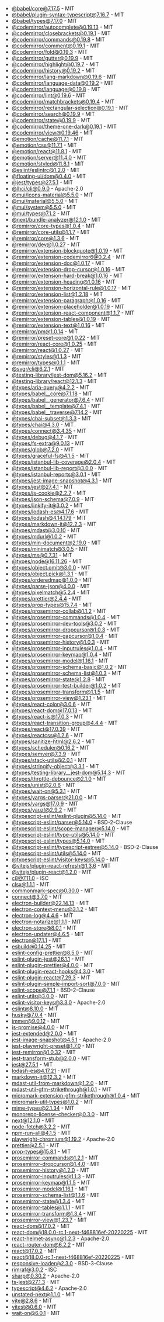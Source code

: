 - [@babel/core@7.17.5](https://github.com/babel/babel) - MIT
- [@babel/plugin-syntax-typescript@7.16.7](https://github.com/babel/babel) - MIT
- [@babel/types@7.17.0](https://github.com/babel/babel) - MIT
- [@codemirror/autocomplete@0.19.13](https://github.com/codemirror/autocomplete) - MIT
- [@codemirror/closebrackets@0.19.1](https://github.com/codemirror/closebrackets) - MIT
- [@codemirror/commands@0.19.8](https://github.com/codemirror/commands) - MIT
- [@codemirror/comment@0.19.1](https://github.com/codemirror/comment) - MIT
- [@codemirror/fold@0.19.3](https://github.com/codemirror/fold) - MIT
- [@codemirror/gutter@0.19.9](https://github.com/codemirror/gutter) - MIT
- [@codemirror/highlight@0.19.7](https://github.com/codemirror/highlight) - MIT
- [@codemirror/history@0.19.2](https://github.com/codemirror/history) - MIT
- [@codemirror/lang-markdown@0.19.6](https://github.com/codemirror/lang-markdown) - MIT
- [@codemirror/language-data@0.19.2](https://github.com/codemirror/language-data) - MIT
- [@codemirror/language@0.19.8](https://github.com/codemirror/language) - MIT
- [@codemirror/lint@0.19.6](https://github.com/codemirror/lint) - MIT
- [@codemirror/matchbrackets@0.19.4](https://github.com/codemirror/matchbrackets) - MIT
- [@codemirror/rectangular-selection@0.19.1](https://github.com/codemirror/rectangular-selection) - MIT
- [@codemirror/search@0.19.9](https://github.com/codemirror/search) - MIT
- [@codemirror/state@0.19.9](https://github.com/codemirror/state) - MIT
- [@codemirror/theme-one-dark@0.19.1](https://github.com/codemirror/theme-one-dark) - MIT
- [@codemirror/view@0.19.46](https://github.com/codemirror/view) - MIT
- [@emotion/cache@11.7.1](https://github.com/emotion-js/emotion/tree/main/packages/cache) - MIT
- [@emotion/css@11.7.1](https://github.com/emotion-js/emotion/tree/main/packages/css) - MIT
- [@emotion/react@11.8.1](https://github.com/emotion-js/emotion/tree/main/packages/react) - MIT
- [@emotion/server@11.4.0](https://github.com/emotion-js/emotion/tree/main/packages/server) - MIT
- [@emotion/styled@11.8.1](https://github.com/emotion-js/emotion/tree/main/packages/styled) - MIT
- [@eslint/eslintrc@1.2.0](https://github.com/eslint/eslintrc) - MIT
- [@floating-ui/dom@0.4.0](https://github.com/floating-ui/floating-ui) - MIT
- [@jest/types@27.5.1](https://github.com/facebook/jest) - MIT
- [@lhci/cli@0.9.0](https://github.com/GoogleChrome/lighthouse-ci) - Apache-2.0
- [@mui/icons-material@5.5.0](https://github.com/mui/material-ui) - MIT
- [@mui/material@5.5.0](https://github.com/mui/material-ui) - MIT
- [@mui/system@5.5.0](https://github.com/mui/material-ui) - MIT
- [@mui/types@7.1.2](https://github.com/mui/material-ui) - MIT
- [@next/bundle-analyzer@12.1.0](https://github.com/vercel/next.js) - MIT
- [@remirror/core-types@1.0.4](https://github.com/remirror/remirror) - MIT
- [@remirror/core-utils@1.1.7](https://github.com/remirror/remirror) - MIT
- [@remirror/core@1.3.6](https://github.com/remirror/remirror) - MIT
- [@remirror/dev@1.0.27](https://github.com/remirror/remirror) - MIT
- [@remirror/extension-blockquote@1.0.19](https://github.com/remirror/remirror) - MIT
- [@remirror/extension-codemirror6@0.2.4](https://github.com/remirror/remirror) - MIT
- [@remirror/extension-doc@1.0.17](https://github.com/remirror/remirror) - MIT
- [@remirror/extension-drop-cursor@1.0.16](https://github.com/remirror/remirror) - MIT
- [@remirror/extension-hard-break@1.0.16](https://github.com/remirror/remirror) - MIT
- [@remirror/extension-heading@1.0.16](https://github.com/remirror/remirror) - MIT
- [@remirror/extension-horizontal-rule@1.0.17](https://github.com/remirror/remirror) - MIT
- [@remirror/extension-list@1.2.18](https://github.com/remirror/remirror) - MIT
- [@remirror/extension-paragraph@1.0.16](https://github.com/remirror/remirror) - MIT
- [@remirror/extension-placeholder@1.0.19](https://github.com/remirror/remirror) - MIT
- [@remirror/extension-react-component@1.1.7](https://github.com/remirror/remirror) - MIT
- [@remirror/extension-tables@1.0.19](https://github.com/remirror/remirror) - MIT
- [@remirror/extension-text@1.0.16](https://github.com/remirror/remirror) - MIT
- [@remirror/pm@1.0.14](https://github.com/remirror/remirror) - MIT
- [@remirror/preset-core@1.0.22](https://github.com/remirror/remirror) - MIT
- [@remirror/react-core@1.0.25](https://github.com/remirror/remirror) - MIT
- [@remirror/react@1.0.27](https://github.com/remirror/remirror) - MIT
- [@remirror/styles@1.1.3](https://github.com/remirror/remirror) - MIT
- [@remirror/types@0.1.1](https://github.com/remirror/remirror) - MIT
- [@svgr/cli@6.2.1](https://github.com/gregberge/svgr/tree/master/packages/cli) - MIT
- [@testing-library/jest-dom@5.16.2](https://github.com/testing-library/jest-dom) - MIT
- [@testing-library/react@12.1.3](https://github.com/testing-library/react-testing-library) - MIT
- [@types/aria-query@4.2.2](https://github.com/DefinitelyTyped/DefinitelyTyped) - MIT
- [@types/babel__core@7.1.18](https://github.com/DefinitelyTyped/DefinitelyTyped) - MIT
- [@types/babel__generator@7.6.4](https://github.com/DefinitelyTyped/DefinitelyTyped) - MIT
- [@types/babel__template@7.4.1](https://github.com/DefinitelyTyped/DefinitelyTyped) - MIT
- [@types/babel__traverse@7.14.2](https://github.com/DefinitelyTyped/DefinitelyTyped) - MIT
- [@types/chai-subset@1.3.3](https://github.com/DefinitelyTyped/DefinitelyTyped) - MIT
- [@types/chai@4.3.0](https://github.com/DefinitelyTyped/DefinitelyTyped) - MIT
- [@types/connect@3.4.35](https://github.com/DefinitelyTyped/DefinitelyTyped) - MIT
- [@types/debug@4.1.7](https://github.com/DefinitelyTyped/DefinitelyTyped) - MIT
- [@types/fs-extra@9.0.13](https://github.com/DefinitelyTyped/DefinitelyTyped) - MIT
- [@types/glob@7.2.0](https://github.com/DefinitelyTyped/DefinitelyTyped) - MIT
- [@types/graceful-fs@4.1.5](https://github.com/DefinitelyTyped/DefinitelyTyped) - MIT
- [@types/istanbul-lib-coverage@2.0.4](https://github.com/DefinitelyTyped/DefinitelyTyped) - MIT
- [@types/istanbul-lib-report@3.0.0](https://github.com/DefinitelyTyped/DefinitelyTyped) - MIT
- [@types/istanbul-reports@3.0.1](https://github.com/DefinitelyTyped/DefinitelyTyped) - MIT
- [@types/jest-image-snapshot@4.3.1](https://github.com/DefinitelyTyped/DefinitelyTyped) - MIT
- [@types/jest@27.4.1](https://github.com/DefinitelyTyped/DefinitelyTyped) - MIT
- [@types/js-cookie@2.2.7](https://github.com/DefinitelyTyped/DefinitelyTyped) - MIT
- [@types/json-schema@7.0.9](https://github.com/DefinitelyTyped/DefinitelyTyped) - MIT
- [@types/linkify-it@3.0.2](https://github.com/DefinitelyTyped/DefinitelyTyped) - MIT
- [@types/lodash-es@4.17.6](https://github.com/DefinitelyTyped/DefinitelyTyped) - MIT
- [@types/lodash@4.14.179](https://github.com/DefinitelyTyped/DefinitelyTyped) - MIT
- [@types/markdown-it@12.2.3](https://github.com/DefinitelyTyped/DefinitelyTyped) - MIT
- [@types/mdast@3.0.10](https://github.com/DefinitelyTyped/DefinitelyTyped) - MIT
- [@types/mdurl@1.0.2](https://github.com/DefinitelyTyped/DefinitelyTyped) - MIT
- [@types/min-document@2.19.0](https://github.com/DefinitelyTyped/DefinitelyTyped) - MIT
- [@types/minimatch@3.0.5](https://github.com/DefinitelyTyped/DefinitelyTyped) - MIT
- [@types/ms@0.7.31](https://github.com/DefinitelyTyped/DefinitelyTyped) - MIT
- [@types/node@16.11.26](https://github.com/DefinitelyTyped/DefinitelyTyped) - MIT
- [@types/object.omit@3.0.0](https://github.com/DefinitelyTyped/DefinitelyTyped) - MIT
- [@types/object.pick@1.3.1](https://github.com/DefinitelyTyped/DefinitelyTyped) - MIT
- [@types/orderedmap@1.0.0](https://github.com/DefinitelyTyped/DefinitelyTyped) - MIT
- [@types/parse-json@4.0.0](https://github.com/DefinitelyTyped/DefinitelyTyped) - MIT
- [@types/pixelmatch@5.2.4](https://github.com/DefinitelyTyped/DefinitelyTyped) - MIT
- [@types/prettier@2.4.4](https://github.com/DefinitelyTyped/DefinitelyTyped) - MIT
- [@types/prop-types@15.7.4](https://github.com/DefinitelyTyped/DefinitelyTyped) - MIT
- [@types/prosemirror-collab@1.1.2](https://github.com/DefinitelyTyped/DefinitelyTyped) - MIT
- [@types/prosemirror-commands@1.0.4](https://github.com/DefinitelyTyped/DefinitelyTyped) - MIT
- [@types/prosemirror-dev-tools@3.0.2](https://github.com/DefinitelyTyped/DefinitelyTyped) - MIT
- [@types/prosemirror-dropcursor@1.0.3](https://github.com/DefinitelyTyped/DefinitelyTyped) - MIT
- [@types/prosemirror-gapcursor@1.0.4](https://github.com/DefinitelyTyped/DefinitelyTyped) - MIT
- [@types/prosemirror-history@1.0.3](https://github.com/DefinitelyTyped/DefinitelyTyped) - MIT
- [@types/prosemirror-inputrules@1.0.4](https://github.com/DefinitelyTyped/DefinitelyTyped) - MIT
- [@types/prosemirror-keymap@1.0.4](https://github.com/DefinitelyTyped/DefinitelyTyped) - MIT
- [@types/prosemirror-model@1.16.1](https://github.com/DefinitelyTyped/DefinitelyTyped) - MIT
- [@types/prosemirror-schema-basic@1.0.2](https://github.com/DefinitelyTyped/DefinitelyTyped) - MIT
- [@types/prosemirror-schema-list@1.0.3](https://github.com/DefinitelyTyped/DefinitelyTyped) - MIT
- [@types/prosemirror-state@1.2.8](https://github.com/DefinitelyTyped/DefinitelyTyped) - MIT
- [@types/prosemirror-test-builder@1.0.2](https://github.com/DefinitelyTyped/DefinitelyTyped) - MIT
- [@types/prosemirror-transform@1.1.5](https://github.com/DefinitelyTyped/DefinitelyTyped) - MIT
- [@types/prosemirror-view@1.23.1](https://github.com/DefinitelyTyped/DefinitelyTyped) - MIT
- [@types/react-color@3.0.6](https://github.com/DefinitelyTyped/DefinitelyTyped) - MIT
- [@types/react-dom@17.0.13](https://github.com/DefinitelyTyped/DefinitelyTyped) - MIT
- [@types/react-is@17.0.3](https://github.com/DefinitelyTyped/DefinitelyTyped) - MIT
- [@types/react-transition-group@4.4.4](https://github.com/DefinitelyTyped/DefinitelyTyped) - MIT
- [@types/react@17.0.39](https://github.com/DefinitelyTyped/DefinitelyTyped) - MIT
- [@types/reactcss@1.2.6](https://github.com/DefinitelyTyped/DefinitelyTyped) - MIT
- [@types/sanitize-html@2.6.2](https://github.com/DefinitelyTyped/DefinitelyTyped) - MIT
- [@types/scheduler@0.16.2](https://github.com/DefinitelyTyped/DefinitelyTyped) - MIT
- [@types/semver@7.3.9](https://github.com/DefinitelyTyped/DefinitelyTyped) - MIT
- [@types/stack-utils@2.0.1](https://github.com/DefinitelyTyped/DefinitelyTyped) - MIT
- [@types/stringify-object@3.3.1](https://github.com/DefinitelyTyped/DefinitelyTyped) - MIT
- [@types/testing-library__jest-dom@5.14.3](https://github.com/DefinitelyTyped/DefinitelyTyped) - MIT
- [@types/throttle-debounce@2.1.0](https://github.com/DefinitelyTyped/DefinitelyTyped) - MIT
- [@types/unist@2.0.6](https://github.com/DefinitelyTyped/DefinitelyTyped) - MIT
- [@types/wait-on@5.3.1](https://github.com/DefinitelyTyped/DefinitelyTyped) - MIT
- [@types/yargs-parser@21.0.0](https://github.com/DefinitelyTyped/DefinitelyTyped) - MIT
- [@types/yargs@17.0.9](https://github.com/DefinitelyTyped/DefinitelyTyped) - MIT
- [@types/yauzl@2.9.2](https://github.com/DefinitelyTyped/DefinitelyTyped) - MIT
- [@typescript-eslint/eslint-plugin@5.14.0](https://github.com/typescript-eslint/typescript-eslint) - MIT
- [@typescript-eslint/parser@5.14.0](https://github.com/typescript-eslint/typescript-eslint) - BSD-2-Clause
- [@typescript-eslint/scope-manager@5.14.0](https://github.com/typescript-eslint/typescript-eslint) - MIT
- [@typescript-eslint/type-utils@5.14.0](https://github.com/typescript-eslint/typescript-eslint) - MIT
- [@typescript-eslint/types@5.14.0](https://github.com/typescript-eslint/typescript-eslint) - MIT
- [@typescript-eslint/typescript-estree@5.14.0](https://github.com/typescript-eslint/typescript-eslint) - BSD-2-Clause
- [@typescript-eslint/utils@5.14.0](https://github.com/typescript-eslint/typescript-eslint) - MIT
- [@typescript-eslint/visitor-keys@5.14.0](https://github.com/typescript-eslint/typescript-eslint) - MIT
- [@vitejs/plugin-react-refresh@1.3.6](https://github.com/vitejs/vite) - MIT
- [@vitejs/plugin-react@1.2.0](https://github.com/vitejs/vite) - MIT
- [c8@7.11.0](https://github.com/bcoe/c8) - ISC
- [clsx@1.1.1](https://github.com/lukeed/clsx) - MIT
- [commonmark-spec@0.30.0](https://github.com/commonmark/CommonMark) - MIT
- [connect@3.7.0](https://github.com/senchalabs/connect) - MIT
- [electron-builder@22.14.13](https://github.com/electron-userland/electron-builder) - MIT
- [electron-context-menu@3.1.2](https://github.com/sindresorhus/electron-context-menu) - MIT
- [electron-log@4.4.6](https://github.com/megahertz/electron-log) - MIT
- [electron-notarize@1.1.1](https://github.com/electron/electron-notarize) - MIT
- [electron-store@8.0.1](https://github.com/sindresorhus/electron-store) - MIT
- [electron-updater@4.6.5](https://github.com/electron-userland/electron-builder) - MIT
- [electron@17.1.1](https://github.com/electron/electron) - MIT
- [esbuild@0.14.25](https://github.com/evanw/esbuild) - MIT
- [eslint-config-prettier@8.5.0](https://github.com/prettier/eslint-config-prettier) - MIT
- [eslint-plugin-jest@26.1.1](https://github.com/jest-community/eslint-plugin-jest) - MIT
- [eslint-plugin-prettier@4.0.0](https://github.com/prettier/eslint-plugin-prettier) - MIT
- [eslint-plugin-react-hooks@4.3.0](https://github.com/facebook/react) - MIT
- [eslint-plugin-react@7.29.3](https://github.com/yannickcr/eslint-plugin-react) - MIT
- [eslint-plugin-simple-import-sort@7.0.0](https://github.com/lydell/eslint-plugin-simple-import-sort) - MIT
- [eslint-scope@7.1.1](https://github.com/eslint/eslint-scope) - BSD-2-Clause
- [eslint-utils@3.0.0](https://github.com/mysticatea/eslint-utils) - MIT
- [eslint-visitor-keys@3.3.0](https://github.com/eslint/eslint-visitor-keys) - Apache-2.0
- [eslint@8.10.0](https://github.com/eslint/eslint) - MIT
- [husky@7.0.4](https://github.com/typicode/husky) - MIT
- [immer@9.0.12](https://github.com/immerjs/immer) - MIT
- [is-promise@4.0.0](https://github.com/then/is-promise) - MIT
- [jest-extended@2.0.0](https://github.com/jest-community/jest-extended) - MIT
- [jest-image-snapshot@4.5.1](https://github.com/americanexpress/jest-image-snapshot) - Apache-2.0
- [jest-playwright-preset@1.7.0](https://github.com/playwright-community/jest-playwright) - MIT
- [jest-remirror@1.0.32](https://github.com/remirror/remirror) - MIT
- [jest-transform-stub@2.0.0](https://github.com/eddyerburgh/jest-transform-stub) - MIT
- [jest@27.5.1](https://github.com/facebook/jest) - MIT
- [lodash-es@4.17.21](https://github.com/lodash/lodash) - MIT
- [markdown-it@12.3.2](https://github.com/markdown-it/markdown-it) - MIT
- [mdast-util-from-markdown@1.2.0](https://github.com/syntax-tree/mdast-util-from-markdown) - MIT
- [mdast-util-gfm-strikethrough@1.0.1](https://github.com/syntax-tree/mdast-util-gfm-strikethrough) - MIT
- [micromark-extension-gfm-strikethrough@1.0.4](https://github.com/micromark/micromark-extension-gfm-strikethrough) - MIT
- [micromark-util-types@1.0.2](https://github.com/micromark/micromark/tree/main/packages/micromark-util-types) - MIT
- [mime-types@2.1.34](https://github.com/jshttp/mime-types) - MIT
- [monorepo-license-checker@0.3.0](https://github.com/ocavue/monorepo-license-checker) - MIT
- [next@12.1.0](https://github.com/vercel/next.js) - MIT
- [node-fetch@3.2.2](https://github.com/node-fetch/node-fetch) - MIT
- [npm-run-all@4.1.5](https://github.com/mysticatea/npm-run-all) - MIT
- [playwright-chromium@1.19.2](https://github.com/Microsoft/playwright) - Apache-2.0
- [prettier@2.5.1](https://github.com/prettier/prettier) - MIT
- [prop-types@15.8.1](https://github.com/facebook/prop-types) - MIT
- [prosemirror-commands@1.2.1](https://github.com/prosemirror/prosemirror-commands) - MIT
- [prosemirror-dropcursor@1.4.0](https://github.com/prosemirror/prosemirror-dropcursor) - MIT
- [prosemirror-history@1.2.0](https://github.com/prosemirror/prosemirror-history) - MIT
- [prosemirror-inputrules@1.1.3](https://github.com/prosemirror/prosemirror-inputrules) - MIT
- [prosemirror-keymap@1.1.5](https://github.com/prosemirror/prosemirror-keymap) - MIT
- [prosemirror-model@1.16.1](https://github.com/prosemirror/prosemirror-model) - MIT
- [prosemirror-schema-list@1.1.6](https://github.com/prosemirror/prosemirror-schema-list) - MIT
- [prosemirror-state@1.3.4](https://github.com/prosemirror/prosemirror-state) - MIT
- [prosemirror-tables@1.1.1](https://github.com/prosemirror/prosemirror-tables) - MIT
- [prosemirror-transform@1.3.4](https://github.com/prosemirror/prosemirror-transform) - MIT
- [prosemirror-view@1.23.7](https://github.com/prosemirror/prosemirror-view) - MIT
- [react-dom@17.0.2](https://github.com/facebook/react) - MIT
- [react-dom@18.0.0-rc.1-next-f468816ef-20220225](https://github.com/facebook/react) - MIT
- [react-helmet-async@1.2.3](https://github.com/staylor/react-helmet-async) - Apache-2.0
- [react-router-dom@6.2.2](https://github.com/remix-run/react-router) - MIT
- [react@17.0.2](https://github.com/facebook/react) - MIT
- [react@18.0.0-rc.1-next-f468816ef-20220225](https://github.com/facebook/react) - MIT
- [responsive-loader@2.3.0](https://github.com/dazuaz/responsive-loader) - BSD-3-Clause
- [rimraf@3.0.2](https://github.com/isaacs/rimraf) - ISC
- [sharp@0.30.2](https://github.com/lovell/sharp) - Apache-2.0
- [ts-jest@27.1.3](https://github.com/kulshekhar/ts-jest) - MIT
- [typescript@4.6.2](https://github.com/Microsoft/TypeScript) - Apache-2.0
- unstated-next@1.1.0 - MIT
- [vite@2.8.6](https://github.com/vitejs/vite) - MIT
- [vitest@0.6.0](https://github.com/vitest-dev/vitest) - MIT
- [wait-on@6.0.1](https://github.com/jeffbski/wait-on) - MIT
